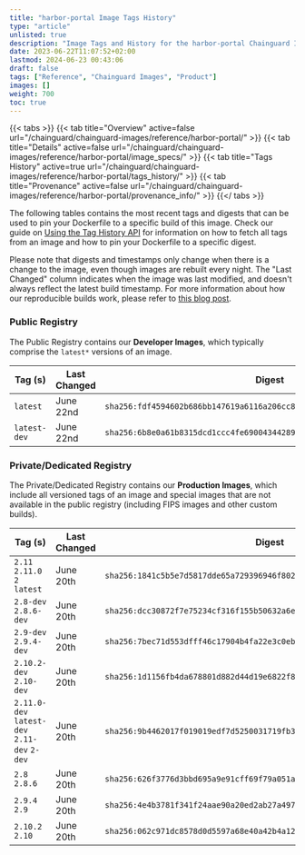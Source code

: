 ```yaml
---
title: "harbor-portal Image Tags History"
type: "article"
unlisted: true
description: "Image Tags and History for the harbor-portal Chainguard Image"
date: 2023-06-22T11:07:52+02:00
lastmod: 2024-06-23 00:43:06
draft: false
tags: ["Reference", "Chainguard Images", "Product"]
images: []
weight: 700
toc: true
---
```


{{< tabs >}}
{{< tab title="Overview" active=false url="/chainguard/chainguard-images/reference/harbor-portal/" >}}
{{< tab title="Details" active=false url="/chainguard/chainguard-images/reference/harbor-portal/image_specs/" >}}
{{< tab title="Tags History" active=true url="/chainguard/chainguard-images/reference/harbor-portal/tags_history/" >}}
{{< tab title="Provenance" active=false url="/chainguard/chainguard-images/reference/harbor-portal/provenance_info/" >}}
{{</ tabs >}}

The following tables contains the most recent tags and digests that can be used to pin your Dockerfile to a specific build of this image. Check our guide on [Using the Tag History API](/chainguard/chainguard-images/using-the-tag-history-api/) for information on how to fetch all tags from an image and how to pin your Dockerfile to a specific digest.

Please note that digests and timestamps only change when there is a change to the image, even though images are rebuilt every night. The "Last Changed" column indicates when the image was last modified, and doesn't always reflect the latest build timestamp. For more information about how our reproducible builds work, please refer to [this blog post](https://www.chainguard.dev/unchained/reproducing-chainguards-reproducible-image-builds).

### Public Registry
The Public Registry contains our **Developer Images**, which typically comprise the `latest*` versions of an image.

| Tag (s)       | Last Changed | Digest                                                                    |
|---------------|--------------|---------------------------------------------------------------------------|
|  `latest`     | June 22nd    | `sha256:fdf4594602b686bb147619a6116a206cc86e907ce50386056d346aff9206b5c9` |
|  `latest-dev` | June 22nd    | `sha256:6b8e0a61b8315dcd1ccc4fe690043442894dcc69c2e00ce42bf4c7f9031316fd` |


### Private/Dedicated Registry
The Private/Dedicated Registry contains our **Production Images**, which include all versioned tags of an image and special images that are not available in the public registry (including FIPS images and other custom builds).

| Tag (s)                                       | Last Changed | Digest                                                                    |
|-----------------------------------------------|--------------|---------------------------------------------------------------------------|
|  `2.11` `2.11.0` `2` `latest`                 | June 20th    | `sha256:1841c5b5e7d5817dde65a729396946f80247b10d2d4570370a32ae39f163ee60` |
|  `2.8-dev` `2.8.6-dev`                        | June 20th    | `sha256:dcc30872f7e75234cf316f155b50632a6e68f896bee6aeaa9115a7d5fda7b420` |
|  `2.9-dev` `2.9.4-dev`                        | June 20th    | `sha256:7bec71d553dfff46c17904b4fa22e3c0ebe6b8f4877ba265286c731e438d18c8` |
|  `2.10.2-dev` `2.10-dev`                      | June 20th    | `sha256:1d1156fb4da678801d882d44d19e6822f889401bc3d56c0da14e34f7bc1216a5` |
|  `2.11.0-dev` `latest-dev` `2.11-dev` `2-dev` | June 20th    | `sha256:9b4462017f019019edf7d5250031719fb3bb2d1c41d4f5761318d16405cb7c98` |
|  `2.8` `2.8.6`                                | June 20th    | `sha256:626f3776d3bbd695a9e91cff69f79a051ad68ac36a167eb2b3887a429b789012` |
|  `2.9.4` `2.9`                                | June 20th    | `sha256:4e4b3781f341f24aae90a20ed2ab27a49723b2f7adf05901f7e6f8370bf4cd01` |
|  `2.10.2` `2.10`                              | June 20th    | `sha256:062c971dc8578d0d5597a68e40a42b4a1255b11663ccb45605981f0497dbfc86` |

